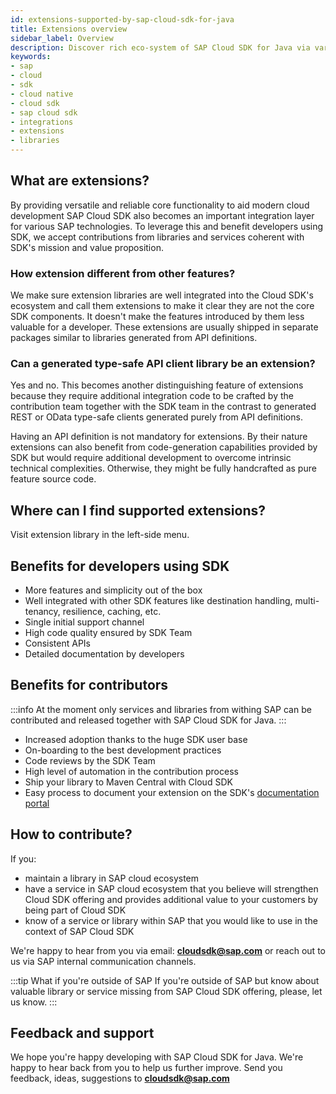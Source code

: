 ```yaml
---
id: extensions-supported-by-sap-cloud-sdk-for-java
title: Extensions overview
sidebar_label: Overview
description: Discover rich eco-system of SAP Cloud SDK for Java via various value-add extensions. They usually happen thanks to contributors from within and outside of SAP and provide additional features on top of standard SDK offering. We document them in this section.
keywords:
- sap
- cloud
- sdk
- cloud native
- cloud sdk
- sap cloud sdk
- integrations
- extensions
- libraries
---
```


## What are extensions?

By providing versatile and reliable core functionality to aid modern cloud development SAP Cloud SDK also becomes an important integration layer for various SAP technologies. To leverage this and benefit developers using SDK, we accept contributions from libraries and services coherent with SDK's mission and value proposition.

### How extension different from other features?

We make sure extension libraries are well integrated into the Cloud SDK's ecosystem and call them extensions to make it clear they are not the core SDK components. It doesn't make the features introduced by them less valuable for a developer. These extensions are usually shipped in separate packages similar to libraries generated from API definitions.

### Can a generated type-safe API client library be an extension?

Yes and no. This becomes another distinguishing feature of extensions because they require additional integration code to be crafted by the contribution team together with the SDK team in the contrast to generated REST or OData type-safe clients generated purely from API definitions.

Having an API definition is not mandatory for extensions. By their nature extensions can also benefit from code-generation capabilities provided by SDK but would require additional development to overcome intrinsic technical complexities. Otherwise, they might be fully handcrafted as pure feature source code.

## Where can I find supported extensions?

Visit extension library in the left-side menu.

## Benefits for developers using SDK

- More features and simplicity out of the box
- Well integrated with other SDK features like destination handling, multi-tenancy, resilience, caching, etc.
- Single initial support channel
- High code quality ensured by SDK Team
- Consistent APIs
- Detailed documentation by developers

## Benefits for contributors

:::info
At the moment only services and libraries from withing SAP can be contributed and released together with SAP Cloud SDK for Java.
:::

- Increased adoption thanks to the huge SDK user base
- On-boarding to the best development practices
- Code reviews by the SDK Team
- High level of automation in the contribution process
- Ship your library to Maven Central with Cloud SDK
- Easy process to document your extension on the SDK's [documentation portal](https://sap.github.io/cloud-sdk/)

## How to contribute?

If you:

 - maintain a library in SAP cloud ecosystem
 - have a service in SAP cloud ecosystem that you believe will strengthen Cloud SDK offering and provides additional value to your customers by being part of Cloud SDK
 - know of a service or library within SAP that you would like to use in the context of SAP Cloud SDK

We're happy to hear from you via email: **cloudsdk@sap.com**  or reach out to us via SAP internal communication channels.

:::tip What if you're outside of SAP
If you're outside of SAP but know about valuable library or service missing from SAP Cloud SDK offering, please, let us know.
:::

## Feedback and support

We hope you're happy developing with SAP Cloud SDK for Java. We're happy to hear back from you to help us further improve. Send you feedback, ideas, suggestions to **cloudsdk@sap.com**
